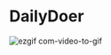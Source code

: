# DailyDoer

![ezgif com-video-to-gif](https://github.com/KimlengHor/DailyDoer/assets/35876605/4c609eb7-bbaa-48f1-8139-3c15299aa396)

